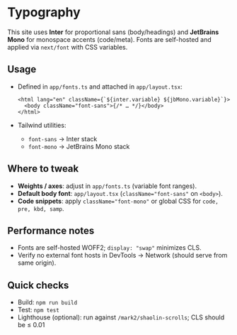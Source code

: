 # Typography

This site uses **Inter** for proportional sans (body/headings) and **JetBrains Mono** for monospace accents (code/meta). Fonts are self-hosted and applied via `next/font` with CSS variables.

## Usage

- Defined in `app/fonts.ts` and attached in `app/layout.tsx`:

  ```tsx
  <html lang="en" className={`${inter.variable} ${jbMono.variable}`}>
    <body className="font-sans">{/* … */}</body>
  </html>
  ```

- Tailwind utilities:
  - `font-sans` → Inter stack
  - `font-mono` → JetBrains Mono stack

## Where to tweak

- **Weights / axes**: adjust in `app/fonts.ts` (variable font ranges).
- **Default body font**: `app/layout.tsx` (`className="font-sans"` on `<body>`).
- **Code snippets**: apply `className="font-mono"` or global CSS for `code, pre, kbd, samp`.

## Performance notes

- Fonts are self-hosted WOFF2; `display: "swap"` minimizes CLS.
- Verify no external font hosts in DevTools → Network (should serve from same origin).

## Quick checks

- Build: `npm run build`
- Test: `npm test`
- Lighthouse (optional): run against `/mark2/shaolin-scrolls`; CLS should be ≤ 0.01
